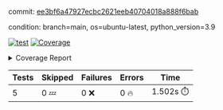 commit: [ee3bf6a47927ecbc2621eeb40704018a888f6bab](https://github.com/rcmdnk/chatgpt-prompt-wrapper/tree/ee3bf6a47927ecbc2621eeb40704018a888f6bab)

condition: branch=main, os=ubuntu-latest, python_version=3.9

[![test](https://github.com/rcmdnk/chatgpt-prompt-wrapper/actions/workflows/test.yml/badge.svg)](https://github.com/rcmdnk/chatgpt-prompt-wrapper/actions/runs/6067257956)
<a href="https://github.com/rcmdnk/chatgpt-prompt-wrapper/blob/ee3bf6a47927ecbc2621eeb40704018a888f6bab/README.md"><img alt="Coverage" src="https://img.shields.io/badge/Coverage-35%25-red.svg" /></a><details><summary>Coverage Report </summary><table><tr><th>File</th><th>Stmts</th><th>Miss</th><th>Cover</th><th>Missing</th></tr><tbody><tr><td colspan="5"><b>src/chatgpt_prompt_wrapper</b></td></tr><tr><td>&nbsp; &nbsp;<a href="https://github.com/rcmdnk/chatgpt-prompt-wrapper/blob/ee3bf6a47927ecbc2621eeb40704018a888f6bab/src/chatgpt_prompt_wrapper/chatgpt_prompt_wrapper.py">chatgpt_prompt_wrapper.py</a></td><td>143</td><td>108</td><td>24%</td><td><a href="https://github.com/rcmdnk/chatgpt-prompt-wrapper/blob/ee3bf6a47927ecbc2621eeb40704018a888f6bab/src/chatgpt_prompt_wrapper/chatgpt_prompt_wrapper.py#L20">20</a>, <a href="https://github.com/rcmdnk/chatgpt-prompt-wrapper/blob/ee3bf6a47927ecbc2621eeb40704018a888f6bab/src/chatgpt_prompt_wrapper/chatgpt_prompt_wrapper.py#L47-L52">47&ndash;52</a>, <a href="https://github.com/rcmdnk/chatgpt-prompt-wrapper/blob/ee3bf6a47927ecbc2621eeb40704018a888f6bab/src/chatgpt_prompt_wrapper/chatgpt_prompt_wrapper.py#L55-L63">55&ndash;63</a>, <a href="https://github.com/rcmdnk/chatgpt-prompt-wrapper/blob/ee3bf6a47927ecbc2621eeb40704018a888f6bab/src/chatgpt_prompt_wrapper/chatgpt_prompt_wrapper.py#L66-L74">66&ndash;74</a>, <a href="https://github.com/rcmdnk/chatgpt-prompt-wrapper/blob/ee3bf6a47927ecbc2621eeb40704018a888f6bab/src/chatgpt_prompt_wrapper/chatgpt_prompt_wrapper.py#L77-L82">77&ndash;82</a>, <a href="https://github.com/rcmdnk/chatgpt-prompt-wrapper/blob/ee3bf6a47927ecbc2621eeb40704018a888f6bab/src/chatgpt_prompt_wrapper/chatgpt_prompt_wrapper.py#L85-L88">85&ndash;88</a>, <a href="https://github.com/rcmdnk/chatgpt-prompt-wrapper/blob/ee3bf6a47927ecbc2621eeb40704018a888f6bab/src/chatgpt_prompt_wrapper/chatgpt_prompt_wrapper.py#L99-L110">99&ndash;110</a>, <a href="https://github.com/rcmdnk/chatgpt-prompt-wrapper/blob/ee3bf6a47927ecbc2621eeb40704018a888f6bab/src/chatgpt_prompt_wrapper/chatgpt_prompt_wrapper.py#L113-L119">113&ndash;119</a>, <a href="https://github.com/rcmdnk/chatgpt-prompt-wrapper/blob/ee3bf6a47927ecbc2621eeb40704018a888f6bab/src/chatgpt_prompt_wrapper/chatgpt_prompt_wrapper.py#L130-L149">130&ndash;149</a>, <a href="https://github.com/rcmdnk/chatgpt-prompt-wrapper/blob/ee3bf6a47927ecbc2621eeb40704018a888f6bab/src/chatgpt_prompt_wrapper/chatgpt_prompt_wrapper.py#L153-L166">153&ndash;166</a>, <a href="https://github.com/rcmdnk/chatgpt-prompt-wrapper/blob/ee3bf6a47927ecbc2621eeb40704018a888f6bab/src/chatgpt_prompt_wrapper/chatgpt_prompt_wrapper.py#L171-L181">171&ndash;181</a>, <a href="https://github.com/rcmdnk/chatgpt-prompt-wrapper/blob/ee3bf6a47927ecbc2621eeb40704018a888f6bab/src/chatgpt_prompt_wrapper/chatgpt_prompt_wrapper.py#L184-L229">184&ndash;229</a>, <a href="https://github.com/rcmdnk/chatgpt-prompt-wrapper/blob/ee3bf6a47927ecbc2621eeb40704018a888f6bab/src/chatgpt_prompt_wrapper/chatgpt_prompt_wrapper.py#L235-L241">235&ndash;241</a></td></tr><tr><td>&nbsp; &nbsp;<a href="https://github.com/rcmdnk/chatgpt-prompt-wrapper/blob/ee3bf6a47927ecbc2621eeb40704018a888f6bab/src/chatgpt_prompt_wrapper/config.py">config.py</a></td><td>11</td><td>3</td><td>73%</td><td><a href="https://github.com/rcmdnk/chatgpt-prompt-wrapper/blob/ee3bf6a47927ecbc2621eeb40704018a888f6bab/src/chatgpt_prompt_wrapper/config.py#L11-L14">11&ndash;14</a></td></tr><tr><td>&nbsp; &nbsp;<a href="https://github.com/rcmdnk/chatgpt-prompt-wrapper/blob/ee3bf6a47927ecbc2621eeb40704018a888f6bab/src/chatgpt_prompt_wrapper/log_formatter.py">log_formatter.py</a></td><td>22</td><td>16</td><td>27%</td><td><a href="https://github.com/rcmdnk/chatgpt-prompt-wrapper/blob/ee3bf6a47927ecbc2621eeb40704018a888f6bab/src/chatgpt_prompt_wrapper/log_formatter.py#L9-L24">9&ndash;24</a>, <a href="https://github.com/rcmdnk/chatgpt-prompt-wrapper/blob/ee3bf6a47927ecbc2621eeb40704018a888f6bab/src/chatgpt_prompt_wrapper/log_formatter.py#L29-L31">29&ndash;31</a>, <a href="https://github.com/rcmdnk/chatgpt-prompt-wrapper/blob/ee3bf6a47927ecbc2621eeb40704018a888f6bab/src/chatgpt_prompt_wrapper/log_formatter.py#L36-L42">36&ndash;42</a></td></tr><tr><td colspan="5"><b>src/chatgpt_prompt_wrapper/chatgpt</b></td></tr><tr><td>&nbsp; &nbsp;<a href="https://github.com/rcmdnk/chatgpt-prompt-wrapper/blob/ee3bf6a47927ecbc2621eeb40704018a888f6bab/src/chatgpt_prompt_wrapper/chatgpt/ask.py">ask.py</a></td><td>34</td><td>26</td><td>24%</td><td><a href="https://github.com/rcmdnk/chatgpt-prompt-wrapper/blob/ee3bf6a47927ecbc2621eeb40704018a888f6bab/src/chatgpt_prompt_wrapper/chatgpt/ask.py#L21-L63">21&ndash;63</a></td></tr><tr><td>&nbsp; &nbsp;<a href="https://github.com/rcmdnk/chatgpt-prompt-wrapper/blob/ee3bf6a47927ecbc2621eeb40704018a888f6bab/src/chatgpt_prompt_wrapper/chatgpt/chat.py">chat.py</a></td><td>81</td><td>63</td><td>22%</td><td><a href="https://github.com/rcmdnk/chatgpt-prompt-wrapper/blob/ee3bf6a47927ecbc2621eeb40704018a888f6bab/src/chatgpt_prompt_wrapper/chatgpt/chat.py#L36-L37">36&ndash;37</a>, <a href="https://github.com/rcmdnk/chatgpt-prompt-wrapper/blob/ee3bf6a47927ecbc2621eeb40704018a888f6bab/src/chatgpt_prompt_wrapper/chatgpt/chat.py#L40-L75">40&ndash;75</a>, <a href="https://github.com/rcmdnk/chatgpt-prompt-wrapper/blob/ee3bf6a47927ecbc2621eeb40704018a888f6bab/src/chatgpt_prompt_wrapper/chatgpt/chat.py#L85-L145">85&ndash;145</a></td></tr><tr><td>&nbsp; &nbsp;<a href="https://github.com/rcmdnk/chatgpt-prompt-wrapper/blob/ee3bf6a47927ecbc2621eeb40704018a888f6bab/src/chatgpt_prompt_wrapper/chatgpt/chatgpt.py">chatgpt.py</a></td><td>104</td><td>65</td><td>38%</td><td><a href="https://github.com/rcmdnk/chatgpt-prompt-wrapper/blob/ee3bf6a47927ecbc2621eeb40704018a888f6bab/src/chatgpt_prompt_wrapper/chatgpt/chatgpt.py#L78-L141">78&ndash;141</a>, <a href="https://github.com/rcmdnk/chatgpt-prompt-wrapper/blob/ee3bf6a47927ecbc2621eeb40704018a888f6bab/src/chatgpt_prompt_wrapper/chatgpt/chatgpt.py#L144-L152">144&ndash;152</a>, <a href="https://github.com/rcmdnk/chatgpt-prompt-wrapper/blob/ee3bf6a47927ecbc2621eeb40704018a888f6bab/src/chatgpt_prompt_wrapper/chatgpt/chatgpt.py#L155-L170">155&ndash;170</a>, <a href="https://github.com/rcmdnk/chatgpt-prompt-wrapper/blob/ee3bf6a47927ecbc2621eeb40704018a888f6bab/src/chatgpt_prompt_wrapper/chatgpt/chatgpt.py#L173-L179">173&ndash;179</a>, <a href="https://github.com/rcmdnk/chatgpt-prompt-wrapper/blob/ee3bf6a47927ecbc2621eeb40704018a888f6bab/src/chatgpt_prompt_wrapper/chatgpt/chatgpt.py#L182-L183">182&ndash;183</a>, <a href="https://github.com/rcmdnk/chatgpt-prompt-wrapper/blob/ee3bf6a47927ecbc2621eeb40704018a888f6bab/src/chatgpt_prompt_wrapper/chatgpt/chatgpt.py#L191-L199">191&ndash;199</a>, <a href="https://github.com/rcmdnk/chatgpt-prompt-wrapper/blob/ee3bf6a47927ecbc2621eeb40704018a888f6bab/src/chatgpt_prompt_wrapper/chatgpt/chatgpt.py#L202">202</a>, <a href="https://github.com/rcmdnk/chatgpt-prompt-wrapper/blob/ee3bf6a47927ecbc2621eeb40704018a888f6bab/src/chatgpt_prompt_wrapper/chatgpt/chatgpt.py#L205-L208">205&ndash;208</a>, <a href="https://github.com/rcmdnk/chatgpt-prompt-wrapper/blob/ee3bf6a47927ecbc2621eeb40704018a888f6bab/src/chatgpt_prompt_wrapper/chatgpt/chatgpt.py#L211-L216">211&ndash;216</a>, <a href="https://github.com/rcmdnk/chatgpt-prompt-wrapper/blob/ee3bf6a47927ecbc2621eeb40704018a888f6bab/src/chatgpt_prompt_wrapper/chatgpt/chatgpt.py#L219-L223">219&ndash;223</a>, <a href="https://github.com/rcmdnk/chatgpt-prompt-wrapper/blob/ee3bf6a47927ecbc2621eeb40704018a888f6bab/src/chatgpt_prompt_wrapper/chatgpt/chatgpt.py#L226-L230">226&ndash;230</a>, <a href="https://github.com/rcmdnk/chatgpt-prompt-wrapper/blob/ee3bf6a47927ecbc2621eeb40704018a888f6bab/src/chatgpt_prompt_wrapper/chatgpt/chatgpt.py#L238-L241">238&ndash;241</a>, <a href="https://github.com/rcmdnk/chatgpt-prompt-wrapper/blob/ee3bf6a47927ecbc2621eeb40704018a888f6bab/src/chatgpt_prompt_wrapper/chatgpt/chatgpt.py#L246-L258">246&ndash;258</a>, <a href="https://github.com/rcmdnk/chatgpt-prompt-wrapper/blob/ee3bf6a47927ecbc2621eeb40704018a888f6bab/src/chatgpt_prompt_wrapper/chatgpt/chatgpt.py#L261">261</a></td></tr><tr><td>&nbsp; &nbsp;<a href="https://github.com/rcmdnk/chatgpt-prompt-wrapper/blob/ee3bf6a47927ecbc2621eeb40704018a888f6bab/src/chatgpt_prompt_wrapper/chatgpt/discuss.py">discuss.py</a></td><td>96</td><td>81</td><td>16%</td><td><a href="https://github.com/rcmdnk/chatgpt-prompt-wrapper/blob/ee3bf6a47927ecbc2621eeb40704018a888f6bab/src/chatgpt_prompt_wrapper/chatgpt/discuss.py#L36-L39">36&ndash;39</a>, <a href="https://github.com/rcmdnk/chatgpt-prompt-wrapper/blob/ee3bf6a47927ecbc2621eeb40704018a888f6bab/src/chatgpt_prompt_wrapper/chatgpt/discuss.py#L42-L54">42&ndash;54</a>, <a href="https://github.com/rcmdnk/chatgpt-prompt-wrapper/blob/ee3bf6a47927ecbc2621eeb40704018a888f6bab/src/chatgpt_prompt_wrapper/chatgpt/discuss.py#L57-L59">57&ndash;59</a>, <a href="https://github.com/rcmdnk/chatgpt-prompt-wrapper/blob/ee3bf6a47927ecbc2621eeb40704018a888f6bab/src/chatgpt_prompt_wrapper/chatgpt/discuss.py#L64-L109">64&ndash;109</a>, <a href="https://github.com/rcmdnk/chatgpt-prompt-wrapper/blob/ee3bf6a47927ecbc2621eeb40704018a888f6bab/src/chatgpt_prompt_wrapper/chatgpt/discuss.py#L112-L190">112&ndash;190</a></td></tr><tr><td>&nbsp; &nbsp;<a href="https://github.com/rcmdnk/chatgpt-prompt-wrapper/blob/ee3bf6a47927ecbc2621eeb40704018a888f6bab/src/chatgpt_prompt_wrapper/chatgpt/stream.py">stream.py</a></td><td>47</td><td>36</td><td>23%</td><td><a href="https://github.com/rcmdnk/chatgpt-prompt-wrapper/blob/ee3bf6a47927ecbc2621eeb40704018a888f6bab/src/chatgpt_prompt_wrapper/chatgpt/stream.py#L13-L25">13&ndash;25</a>, <a href="https://github.com/rcmdnk/chatgpt-prompt-wrapper/blob/ee3bf6a47927ecbc2621eeb40704018a888f6bab/src/chatgpt_prompt_wrapper/chatgpt/stream.py#L28-L30">28&ndash;30</a>, <a href="https://github.com/rcmdnk/chatgpt-prompt-wrapper/blob/ee3bf6a47927ecbc2621eeb40704018a888f6bab/src/chatgpt_prompt_wrapper/chatgpt/stream.py#L38-L63">38&ndash;63</a>, <a href="https://github.com/rcmdnk/chatgpt-prompt-wrapper/blob/ee3bf6a47927ecbc2621eeb40704018a888f6bab/src/chatgpt_prompt_wrapper/chatgpt/stream.py#L66">66</a>, <a href="https://github.com/rcmdnk/chatgpt-prompt-wrapper/blob/ee3bf6a47927ecbc2621eeb40704018a888f6bab/src/chatgpt_prompt_wrapper/chatgpt/stream.py#L69-L77">69&ndash;77</a></td></tr><tr><td colspan="5"><b>src/chatgpt_prompt_wrapper/cmd</b></td></tr><tr><td>&nbsp; &nbsp;<a href="https://github.com/rcmdnk/chatgpt-prompt-wrapper/blob/ee3bf6a47927ecbc2621eeb40704018a888f6bab/src/chatgpt_prompt_wrapper/cmd/commands.py">commands.py</a></td><td>18</td><td>15</td><td>17%</td><td><a href="https://github.com/rcmdnk/chatgpt-prompt-wrapper/blob/ee3bf6a47927ecbc2621eeb40704018a888f6bab/src/chatgpt_prompt_wrapper/cmd/commands.py#L6-L24">6&ndash;24</a></td></tr><tr><td>&nbsp; &nbsp;<a href="https://github.com/rcmdnk/chatgpt-prompt-wrapper/blob/ee3bf6a47927ecbc2621eeb40704018a888f6bab/src/chatgpt_prompt_wrapper/cmd/cost.py">cost.py</a></td><td>12</td><td>8</td><td>33%</td><td><a href="https://github.com/rcmdnk/chatgpt-prompt-wrapper/blob/ee3bf6a47927ecbc2621eeb40704018a888f6bab/src/chatgpt_prompt_wrapper/cmd/cost.py#L7-L14">7&ndash;14</a></td></tr><tr><td>&nbsp; &nbsp;<a href="https://github.com/rcmdnk/chatgpt-prompt-wrapper/blob/ee3bf6a47927ecbc2621eeb40704018a888f6bab/src/chatgpt_prompt_wrapper/cmd/init.py">init.py</a></td><td>9</td><td>5</td><td>44%</td><td><a href="https://github.com/rcmdnk/chatgpt-prompt-wrapper/blob/ee3bf6a47927ecbc2621eeb40704018a888f6bab/src/chatgpt_prompt_wrapper/cmd/init.py#L8-L14">8&ndash;14</a></td></tr><tr><td><b>TOTAL</b></td><td><b>656</b></td><td><b>426</b></td><td><b>35%</b></td><td>&nbsp;</td></tr></tbody></table></details>

| Tests | Skipped | Failures | Errors | Time |
| ----- | ------- | -------- | -------- | ------------------ |
| 5 | 0 :zzz: | 0 :x: | 0 :fire: | 1.502s :stopwatch: |

